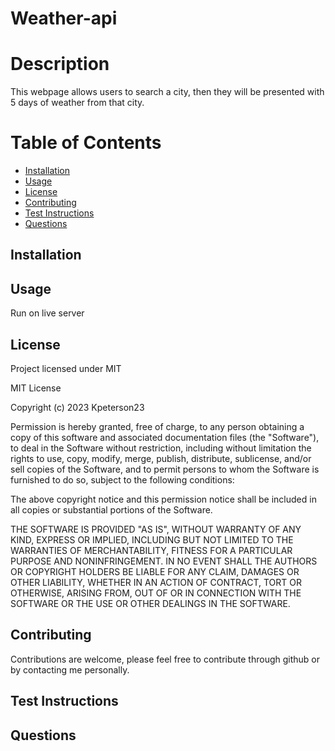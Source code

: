 # Weather-api
# Description

This webpage allows users to search a city, then they will be presented with 5 days of weather from that city.
# Table of Contents

  - [Installation](#installation)
  - [Usage](#usage)
  - [License](#license)
  - [Contributing](#contributing)
  - [Test Instructions](#test-instructions)
  - [Questions](#questions)

  ## Installation

  ## Usage

Run on live server
  ## License

  Project licensed under MIT

  MIT License

Copyright (c) 2023 Kpeterson23

Permission is hereby granted, free of charge, to any person obtaining a copy of this software and associated documentation files (the "Software"), to deal in the Software without restriction, including without limitation the rights to use, copy, modify, merge, publish, distribute, sublicense, and/or sell copies of the Software, and to permit persons to whom the Software is furnished to do so, subject to the following conditions:

The above copyright notice and this permission notice shall be included in all copies or substantial portions of the Software.

THE SOFTWARE IS PROVIDED "AS IS", WITHOUT WARRANTY OF ANY KIND, EXPRESS OR IMPLIED, INCLUDING BUT NOT LIMITED TO THE WARRANTIES OF MERCHANTABILITY, FITNESS FOR A PARTICULAR PURPOSE AND NONINFRINGEMENT. IN NO EVENT SHALL THE AUTHORS OR COPYRIGHT HOLDERS BE LIABLE FOR ANY CLAIM, DAMAGES OR OTHER LIABILITY, WHETHER IN AN ACTION OF CONTRACT, TORT OR OTHERWISE, ARISING FROM, OUT OF OR IN CONNECTION WITH THE SOFTWARE OR THE USE OR OTHER DEALINGS IN THE SOFTWARE.

## Contributing

Contributions are welcome, please feel free to contribute through github or by contacting me personally.

## Test Instructions

## Questions
